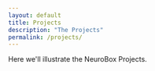```yaml
---
layout: default
title: Projects
description: "The Projects"
permalink: /projects/
---
```

Here we'll illustrate the NeuroBox Projects.

